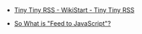 
- [Tiny Tiny RSS - WikiStart - Tiny Tiny RSS](/2010/09/tiny-tiny-rss-wikistart-tiny-tiny-rss/)

- [So What is &#34;Feed to JavaScript&#34;?](/2004/11/so-what-is-feed-to-javascript/)
